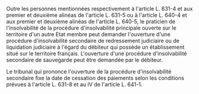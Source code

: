 Outre les personnes mentionnées respectivement à l'article L. 631-4 et aux premier et deuxième alinéas de l'article L. 631-5 ou à l'article L. 640-4 et aux premier et deuxième alinéas de l'article L. 640-5, le praticien de l'insolvabilité de la procédure d'insolvabilité principale ouverte sur le territoire d'un autre Etat membre peut demander l'ouverture d'une procédure d'insolvabilité secondaire de redressement judiciaire ou de liquidation judiciaire à l'égard du débiteur qui possède un établissement situé sur le territoire français. L'ouverture d'une procédure d'insolvabilité secondaire de sauvegarde peut être demandée par le débiteur.   

  
Le tribunal qui prononce l'ouverture de la procédure d'insolvabilité secondaire fixe la date de cessation des paiements selon les conditions prévues à l'article L. 631-8 et au IV de l'article L. 641-1.

